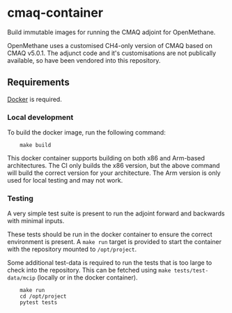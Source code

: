 # cmaq-container

Build immutable images for running the CMAQ adjoint for OpenMethane.

OpenMethane uses a customised CH4-only version of CMAQ based on CMAQ v5.0.1.
The adjunct code and it's customisations are not publically available,
so have been vendored into this repository.

## Requirements

[Docker](https://www.docker.com/) is required.

    
### Local development

To build the docker image, run the following command:

```
    make build
```

This docker container supports building on both x86 and Arm-based architectures.
The CI only builds the x86 version, but the above command will build the correct version for your architecture.
The Arm version is only used for local testing and may not work.


### Testing

A very simple test suite is present to run the adjoint forward and backwards with
minimal inputs.

These tests should be run in the docker container 
to ensure the correct environment is present. 
A `make run` target is provided to start the container with the repository mounted to `/opt/project`.

Some additional test-data is required to run the tests that is too large to check into the repository.
This can be fetched using `make tests/test-data/mcip` (locally or in the docker container).

```
    make run
    cd /opt/project
    pytest tests
```
